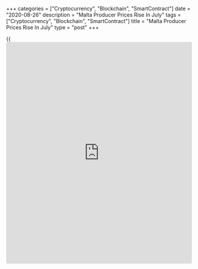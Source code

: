 +++
categories = ["Cryptocurrency", "Blockchain", "SmartContract"]
date = "2020-08-26"
description = "Malta Producer Prices Rise In July"
tags = ["Cryptocurrency", "Blockchain", "SmartContract"]
title = "Malta Producer Prices Rise In July"
type = "post"
+++

{{<iframe id="large-banner" src="https://www.bounty.group/#slide=26.0" width="100%" height="600" scrolling="no" style="border: 0px solid rgb(216, 221, 230); border-radius: 3px;">}}

Malta's producer prices rose in July after falling in the previous
month, data from the National Statistics Office showed on Wednesday.

The producer price index rose 1.16 percent year-on-year in July, after a
0.26 percent decrease in June.

Prices for intermediate goods grew 1.17 percent annually in July. Prices
for capital goods and consumer goods rose by 1.00 percent and 1.84
percent, respectively.

Domestic market prices increased 1.67 percent, and non-domestic market
prices rose 0.85 percent.

On a monthly basis, producer prices rose 0.93 percent in July, after
0.06 percent decrease in the prior month.

For comments and feedback [contact](https://www.playgroundfx.com/contact/): editorial@rtt[news](https://www.letsplayfx.com/blog/forex-news-website/).com

[Economic News][1]

 **What parts of the world are seeing the best (and worst) economic
performances lately? Click[here][2] to check out our [Econ Scorecard][2]
and find out! See up-to-the-moment [ranking](https://www.playgroundfx.com/blog/crypto-exchange-ranking/)s for the best and worst
performers in [GDP][3], [unemployment rate][4], [inflation][5] and much
more.**

   1. www.rtt[news](https://www.letsplayfx.com/blog/forex-news-website/).com/Content/EconomicNews.aspx
   2. www.rtt[news](https://www.letsplayfx.com/blog/forex-news-website/).com/economic-scorecard/world-rank/unemployment-rate/highest-performance.aspx
   3. www.rtt[news](https://www.letsplayfx.com/blog/forex-news-website/).com/economic-scorecard/world-rank/GDP/highest-performance.aspx
   4. www.rtt[news](https://www.letsplayfx.com/blog/forex-news-website/).com/economic-scorecard/world-rank/unemployment-rate/lowest-performance.aspx
   5. www.rtt[news](https://www.letsplayfx.com/blog/forex-news-website/).com/economic-scorecard/world-rank/CPI/highest-performance.aspx